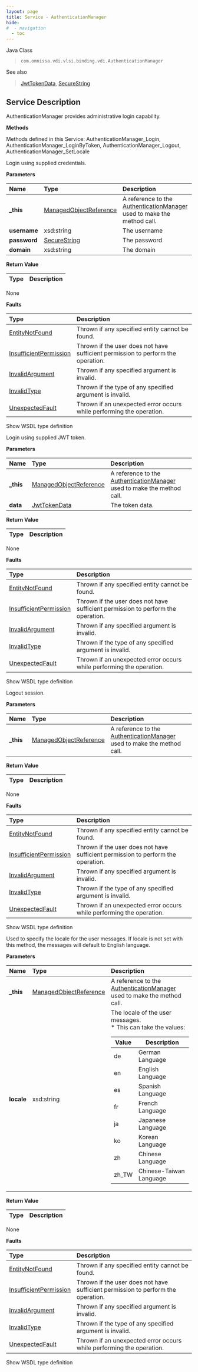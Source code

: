 ```yaml
---
layout: page
title: Service - AuthenticationManager
hide:
#  - navigation
  - toc
---
```








Java Class
> `com.omnissa.vdi.vlsi.binding.vdi.AuthenticationManager`

See also
> [JwtTokenData](vdi.infrastructure.JwtToken.JwtTokenData.md), [SecureString](vdi.util.SecureString.md)





## Service Description

AuthenticationManager provides administrative login capability.

**Methods**

Methods defined in this Service:
AuthenticationManager_Login, AuthenticationManager_LoginByToken, AuthenticationManager_Logout, AuthenticationManager_SetLocale




Login using supplied credentials.

**Parameters**

 Name | Type | Description
:---|:---|:---
**_this**| [ManagedObjectReference](vmodl.ManagedObjectReference.md)|  A reference to the [AuthenticationManager](vdi.AuthenticationManager.md) used to make the method call.
**username**|  xsd:string|  The username
**password**| [SecureString](vdi.util.SecureString.md)|  The password
**domain**|  xsd:string|  The domain




**Return Value**

Type | Description
:---|:---
None



**Faults**

Type | Description
:---|:---
[EntityNotFound](vdi.fault.EntityNotFound.md)| Thrown if any specified entity cannot be found.
[InsufficientPermission](vdi.fault.InsufficientPermission.md)| Thrown if the user does not have sufficient permission to perform the operation.
[InvalidArgument](vdi.fault.InvalidArgument.md)| Thrown if any specified argument is invalid.
[InvalidType](vdi.fault.InvalidType.md)| Thrown if the type of any specified argument is invalid.
[UnexpectedFault](vdi.fault.UnexpectedFault.md)| Thrown if an unexpected error occurs while performing the operation.

Show WSDL type definition







Login using supplied JWT token.

**Parameters**

 Name | Type | Description
:---|:---|:---
**_this**| [ManagedObjectReference](vmodl.ManagedObjectReference.md)|  A reference to the [AuthenticationManager](vdi.AuthenticationManager.md) used to make the method call.
**data**| [JwtTokenData](vdi.infrastructure.JwtToken.JwtTokenData.md)|  The token data.




**Return Value**

Type | Description
:---|:---
None



**Faults**

Type | Description
:---|:---
[EntityNotFound](vdi.fault.EntityNotFound.md)| Thrown if any specified entity cannot be found.
[InsufficientPermission](vdi.fault.InsufficientPermission.md)| Thrown if the user does not have sufficient permission to perform the operation.
[InvalidArgument](vdi.fault.InvalidArgument.md)| Thrown if any specified argument is invalid.
[InvalidType](vdi.fault.InvalidType.md)| Thrown if the type of any specified argument is invalid.
[UnexpectedFault](vdi.fault.UnexpectedFault.md)| Thrown if an unexpected error occurs while performing the operation.

Show WSDL type definition







Logout session.

**Parameters**

 Name | Type | Description
:---|:---|:---
**_this**| [ManagedObjectReference](vmodl.ManagedObjectReference.md)|  A reference to the [AuthenticationManager](vdi.AuthenticationManager.md) used to make the method call.



**Return Value**

Type | Description
:---|:---
None



**Faults**

Type | Description
:---|:---
[EntityNotFound](vdi.fault.EntityNotFound.md)| Thrown if any specified entity cannot be found.
[InsufficientPermission](vdi.fault.InsufficientPermission.md)| Thrown if the user does not have sufficient permission to perform the operation.
[InvalidArgument](vdi.fault.InvalidArgument.md)| Thrown if any specified argument is invalid.
[InvalidType](vdi.fault.InvalidType.md)| Thrown if the type of any specified argument is invalid.
[UnexpectedFault](vdi.fault.UnexpectedFault.md)| Thrown if an unexpected error occurs while performing the operation.

Show WSDL type definition







Used to specify the locale for the user messages. If locale is not set with this method, the messages will default to English language.

**Parameters**

 Name | Type | Description
:---|:---|:---
**_this**| [ManagedObjectReference](vmodl.ManagedObjectReference.md)|  A reference to the [AuthenticationManager](vdi.AuthenticationManager.md) used to make the method call.
**locale**|  xsd:string|  The locale of the user messages.<br>* This can take the values:<br><table><thead><tr><th>Value</th><th>Description</th></tr></thead><tbody><tr><td>de</td><td>German Language</td></tr><tr><td>en</td><td>English Language</td></tr><tr><td>es</td><td>Spanish Language</td></tr><tr><td>fr</td><td>French Language</td></tr><tr><td>ja</td><td>Japanese Language</td></tr><tr><td>ko</td><td>Korean Language</td></tr><tr><td>zh</td><td>Chinese Language</td></tr><tr><td>zh_TW</td><td>Chinese-Taiwan Language</td></tr></tbody></table>







**Return Value**

Type | Description
:---|:---
None



**Faults**

Type | Description
:---|:---
[EntityNotFound](vdi.fault.EntityNotFound.md)| Thrown if any specified entity cannot be found.
[InsufficientPermission](vdi.fault.InsufficientPermission.md)| Thrown if the user does not have sufficient permission to perform the operation.
[InvalidArgument](vdi.fault.InvalidArgument.md)| Thrown if any specified argument is invalid.
[InvalidType](vdi.fault.InvalidType.md)| Thrown if the type of any specified argument is invalid.
[UnexpectedFault](vdi.fault.UnexpectedFault.md)| Thrown if an unexpected error occurs while performing the operation.

Show WSDL type definition












 
